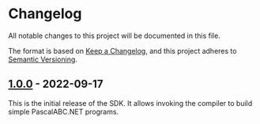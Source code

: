 ﻿Changelog
=========

All notable changes to this project will be documented in this file.

The format is based on [Keep a Changelog](https://keepachangelog.com/en/1.0.0/), and this project adheres to [Semantic Versioning](https://semver.org/spec/v2.0.0.html).

## [1.0.0] - 2022-09-17
This is the initial release of the SDK. It allows invoking the compiler to build simple PascalABC.NET programs.

[1.0.0]: https://github.com/ForNeVeR/PascalABC.NET.SDK/releases/tag/v1.0.0
[Unreleased]: https://github.com/ForNeVeR/PascalABC.NET.SDK/compare/v1.0.0...HEAD

